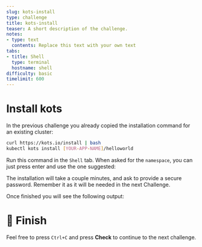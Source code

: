 ```yaml
---
slug: kots-install
type: challenge
title: kots-install
teaser: A short description of the challenge.
notes:
- type: text
  contents: Replace this text with your own text
tabs:
- title: Shell
  type: terminal
  hostname: shell
difficulty: basic
timelimit: 600
---
```

 Install kots
================

In the previous challenge you already copied the installation command for an existing cluster:
```bash
curl https://kots.io/install | bash
kubectl kots install [YOUR-APP-NAME]/helloworld
```

Run this command in the `Shell` tab. When asked for the `namespace`, you can just press enter and use the one suggested:



The installation will take a couple minutes, and ask to provide a secure password. Remember it as it will be needed in the next Challenge.



Once finished you will see the following output:



🏁 Finish
=========

Feel free to press `Ctrl+C` and press **Check** to continue to the next challenge.
